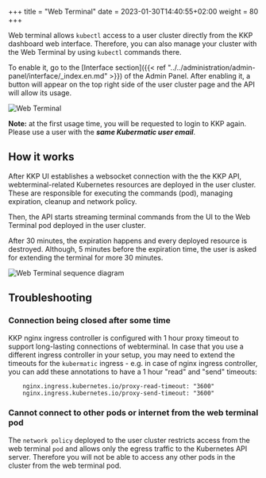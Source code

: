 +++
title = "Web Terminal"
date = 2023-01-30T14:40:55+02:00
weight = 80
+++

Web terminal allows `kubectl` access to a user cluster directly from the KKP dashboard web interface.
Therefore, you can also manage your cluster with the Web Terminal by using `kubectl` commands there.

To enable it, go to the [Interface section]({{< ref "../../administration/admin-panel/interface/_index.en.md" >}}) of the Admin Panel.
After enabling it, a button will appear on the top right side of the user cluster page and the API will allow its usage.

![Web Terminal](/img/kubermatic/v2.24/ui/web_terminal.png?classes=shadow,border)

**Note:** at the first usage time, you will be requested to login to KKP again. Please use a user with the ***same Kubermatic user email***.

## How it works

After KKP UI establishes a websocket connection with the the KKP API, webterminal-related Kubernetes resources are deployed in the user cluster. 
These are responsible for executing the commands (pod), managing expiration, cleanup and network policy.

Then, the API starts streaming terminal commands from the UI to the Web Terminal pod deployed in the user cluster.

After 30 minutes, the expiration happens and every deployed resource is destroyed. Although, 5 minutes before the expiration time, 
the user is asked for extending the terminal for more 30 minutes.

![Web Terminal sequence diagram](/img/kubermatic/v2.24/ui/web_terminal_sequence_diagram.png?classes=shadow,border)

## Troubleshooting

### Connection being closed after some time

KKP nginx ingress controller is configured with 1 hour proxy timeout to support long-lasting connections of webterminal. In case that you use a different ingress controller in your setup, you may need to extend the timeouts for the `kubermatic` ingress - e.g. in case of nginx ingress controller, you can add these annotations to have a 1 hour "read" and "send" timeouts:
```
    nginx.ingress.kubernetes.io/proxy-read-timeout: "3600"
    nginx.ingress.kubernetes.io/proxy-send-timeout: "3600"
```

### Cannot connect to other pods or internet from the web terminal pod

The `network policy` deployed to the user cluster restricts access from the web terminal `pod` and allows only the egress traffic to the Kubernetes API server. Therefore you will not be able to access any other pods in the cluster from the web terminal pod.
